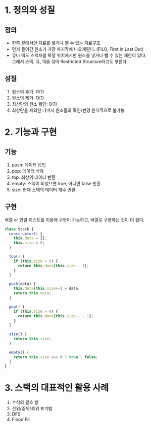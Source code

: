 # 1. 정의와 성질

## 정의

- 한쪽 끝에서만 자료를 넣거나 뺄 수 있는 자료구조
- 먼저 들어간 원소가 가장 마지막에 나오게된다. (FILO, First In Last Out)
- 큐나 덱도 스택처럼 특정 위치에서만 원소를 넣거나 뺄 수 있는 제한이 있다.  
  그래서 스택, 큐, 덱을 묶어 Restricted Structure라고도 부른다.

## 성질

1. 원소의 추가: O(1)
2. 원소의 제거: O(1)
3. 최상단의 원소 확인: O(1)
4. 최상단을 제외한 나머지 원소들의 확인/변경 원칙적으로 불가능

# 2. 기능과 구현

## 기능

1. push: 데이터 삽입
2. pop: 데이터 삭제
3. top: 최상위 데이터 반환
4. empty: 스택이 비었으면 true, 아니면 false 반환
5. size: 현재 스택의 데이터 개수 반환

## 구현

배열 or 연결 리스트를 이용해 구현이 가능하고, 배열로 구현하는 것이 더 쉽다.

```js
class Stack {
  constructor() {
    this.data = [];
    this.size = 0;
  }

  top() {
    if (this.size > 0) {
      return this.data[this.size - 1];
    }
  }

  push(data) {
    this.data[this.size++] = data;
    return this.data;
  }

  pop() {
    if (this.size > 0) {
      return this.data[this.size-- - 1];
    }
  }

  size() {
    return this.size;
  }

  empty() {
    return this.size === 0 ? true : false;
  }
}
```

# 3. 스택의 대표적인 활용 사례

1. 수식의 괄호 쌍
2. 전위/중위/후위 표기법
3. DFS
4. Flood Fill
